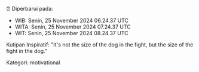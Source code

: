 ⏰ Diperbarui pada:
- WIB: Senin, 25 November 2024 06.24.37 UTC
- WITA: Senin, 25 November 2024 07.24.37 UTC
- WIT: Senin, 25 November 2024 08.24.37 UTC

Kutipan Inspiratif:
"It's not the size of the dog in the fight, but the size of the fight in the dog."


Kategori: motivational

